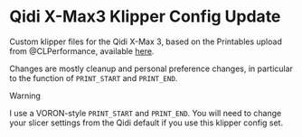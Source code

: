 # Qidi X-Max3 Klipper Config Update

Custom klipper files for the Qidi X-Max 3, based on the Printables upload from @CLPerformance, 
available [here](https://www.printables.com/model/642948-klipper-fix-for-qidi-x-max-3-structured-printercfg).

Changes are mostly cleanup and personal preference changes, in particular to the function of `PRINT_START` 
and `PRINT_END`.

> [!WARNING]
> I use a VORON-style `PRINT_START` and `PRINT_END`.  You will need to change your slicer settings from the 
> Qidi default if you use this klipper config set.
